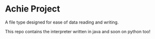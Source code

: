 # Achie Project

A file type designed for ease of data reading and writing.

This repo contains the interpreter written in java and soon on python too!
